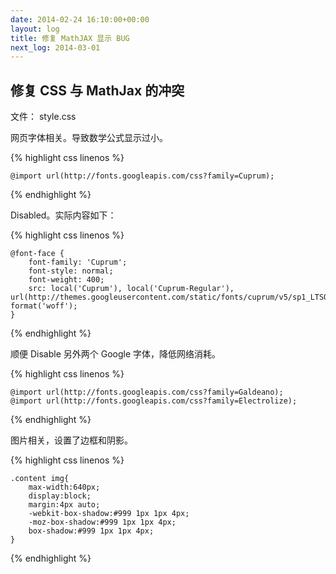 ```yaml
---
date: 2014-02-24 16:10:00+00:00
layout: log
title: 修复 MathJAX 显示 BUG
next_log: 2014-03-01
---
```


## 修复 CSS 与 MathJax 的冲突

文件： style.css

网页字体相关。导致数学公式显示过小。

{% highlight css linenos %}

    @import url(http://fonts.googleapis.com/css?family=Cuprum);

{% endhighlight %}


Disabled。实际内容如下：
    
{% highlight css linenos %}

    @font-face {
        font-family: 'Cuprum';
        font-style: normal;
        font-weight: 400;
        src: local('Cuprum'), local('Cuprum-Regular'), url(http://themes.googleusercontent.com/static/fonts/cuprum/v5/sp1_LTSOMWWV0K5VTuZzvQ.woff) format('woff');
    }

{% endhighlight %}

顺便 Disable 另外两个 Google 字体，降低网络消耗。

{% highlight css linenos %}

    @import url(http://fonts.googleapis.com/css?family=Galdeano);
    @import url(http://fonts.googleapis.com/css?family=Electrolize);

{% endhighlight %}

图片相关，设置了边框和阴影。

{% highlight css linenos %}

    .content img{
        max-width:640px;
        display:block;
        margin:4px auto;
        -webkit-box-shadow:#999 1px 1px 4px;
        -moz-box-shadow:#999 1px 1px 4px;
        box-shadow:#999 1px 1px 4px;
    }

{% endhighlight %}
